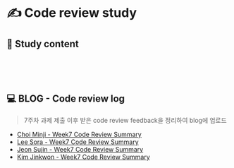 # ✍ Code review study

## 📄 Study content
<br>
<br>
<br>

## 💻 BLOG - Code review log
> 7주차 과제 제출 이후 받은 code review feedback을 정리하여 blog에 업로드
<!-- [Choi Minji](your blog url) 와 같이 표시 -->
- [Choi Minji - Week7 Code Review Summary]()
- [Lee Sora - Week7 Code Review Summary](https://velog.io/@sora2821/7%EC%A3%BC%EC%B0%A8-%EA%B3%BC%EC%A0%9C-%EC%BD%94%EB%93%9C-%EB%A6%AC%EB%B7%B0)
- [Jeon Sujin  - Week7 Code Review Summary]()
- [Kim Jinkwon - Week7 Code Review Summary]()
